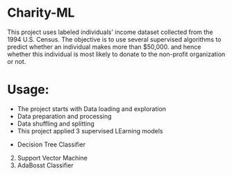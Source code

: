 # Charity-ML
This project uses labeled individuals' income dataset collected from the 1994 U.S. Census. The objective is to use several supervised algorithms to predict whether an individual makes more than $50,000. and hence whether this individual is most likely to donate to the non-profit organization or not.

# Usage:
- The project starts with Data loading and exploration
- Data preparation and processing
- Data shuffling and splitting
- This project applied 3 supervised LEarning models
* Decision Tree Classifier
2. Support Vector Machine
3. AdaBosst Classifier
